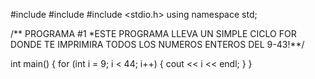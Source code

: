 #include <string>
#include <iostream>
#include <stdio.h>
using namespace std;
  
  /** PROGRAMA #1  *ESTE PROGRAMA LLEVA UN SIMPLE CICLO FOR DONDE TE IMPRIMIRA TODOS LOS NUMEROS ENTEROS DEL 9-43!**/

int main()
{
	for (int i = 9; i < 44; i++)
	{
		cout << i << endl;
	}
}
